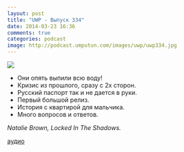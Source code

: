 ```yaml
---
layout: post
title: "UWP - Выпуск 334"
date: 2014-03-23 16:36
comments: true
categories: podcast
image: http://podcast.umputun.com/images/uwp/uwp334.jpg
---
```

![](https://podcast.umputun.com/images/uwp/uwp334.jpg)

- Они опять выпили всю воду!
- Кризис из прошлого, сразу с 2х сторон.
- Русский паспорт так и не дается в руки.
- Первый большой релиз.
- История с квартирой для мальчика.
- Много вопросов и ответов.

_Natalie Brown, Locked In The Shadows._

[аудио](https://podcast.umputun.com/media/ump_podcast334.mp3)
<audio src="https://podcast.umputun.com/media/ump_podcast334.mp3" preload="none"></audio>
